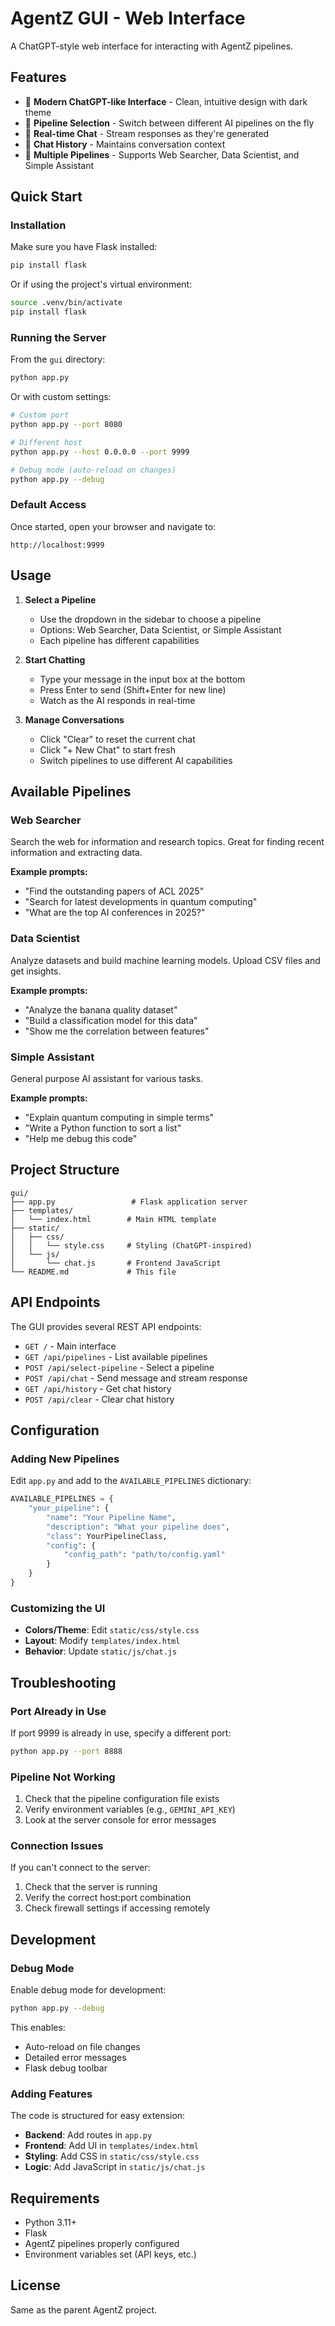 # AgentZ GUI - Web Interface

A ChatGPT-style web interface for interacting with AgentZ pipelines.

## Features

- 🎨 **Modern ChatGPT-like Interface** - Clean, intuitive design with dark theme
- 🔄 **Pipeline Selection** - Switch between different AI pipelines on the fly
- 💬 **Real-time Chat** - Stream responses as they're generated
- 📝 **Chat History** - Maintains conversation context
- 🚀 **Multiple Pipelines** - Supports Web Searcher, Data Scientist, and Simple Assistant

## Quick Start

### Installation

Make sure you have Flask installed:

```bash
pip install flask
```

Or if using the project's virtual environment:

```bash
source .venv/bin/activate
pip install flask
```

### Running the Server

From the `gui` directory:

```bash
python app.py
```

Or with custom settings:

```bash
# Custom port
python app.py --port 8080

# Different host
python app.py --host 0.0.0.0 --port 9999

# Debug mode (auto-reload on changes)
python app.py --debug
```

### Default Access

Once started, open your browser and navigate to:

```
http://localhost:9999
```

## Usage

1. **Select a Pipeline**
   - Use the dropdown in the sidebar to choose a pipeline
   - Options: Web Searcher, Data Scientist, or Simple Assistant
   - Each pipeline has different capabilities

2. **Start Chatting**
   - Type your message in the input box at the bottom
   - Press Enter to send (Shift+Enter for new line)
   - Watch as the AI responds in real-time

3. **Manage Conversations**
   - Click "Clear" to reset the current chat
   - Click "+ New Chat" to start fresh
   - Switch pipelines to use different AI capabilities

## Available Pipelines

### Web Searcher
Search the web for information and research topics. Great for finding recent information and extracting data.

**Example prompts:**
- "Find the outstanding papers of ACL 2025"
- "Search for latest developments in quantum computing"
- "What are the top AI conferences in 2025?"

### Data Scientist
Analyze datasets and build machine learning models. Upload CSV files and get insights.

**Example prompts:**
- "Analyze the banana quality dataset"
- "Build a classification model for this data"
- "Show me the correlation between features"

### Simple Assistant
General purpose AI assistant for various tasks.

**Example prompts:**
- "Explain quantum computing in simple terms"
- "Write a Python function to sort a list"
- "Help me debug this code"

## Project Structure

```
gui/
├── app.py                 # Flask application server
├── templates/
│   └── index.html        # Main HTML template
├── static/
│   ├── css/
│   │   └── style.css     # Styling (ChatGPT-inspired)
│   └── js/
│       └── chat.js       # Frontend JavaScript
└── README.md             # This file
```

## API Endpoints

The GUI provides several REST API endpoints:

- `GET /` - Main interface
- `GET /api/pipelines` - List available pipelines
- `POST /api/select-pipeline` - Select a pipeline
- `POST /api/chat` - Send message and stream response
- `GET /api/history` - Get chat history
- `POST /api/clear` - Clear chat history

## Configuration

### Adding New Pipelines

Edit `app.py` and add to the `AVAILABLE_PIPELINES` dictionary:

```python
AVAILABLE_PIPELINES = {
    "your_pipeline": {
        "name": "Your Pipeline Name",
        "description": "What your pipeline does",
        "class": YourPipelineClass,
        "config": {
            "config_path": "path/to/config.yaml"
        }
    }
}
```

### Customizing the UI

- **Colors/Theme**: Edit `static/css/style.css`
- **Layout**: Modify `templates/index.html`
- **Behavior**: Update `static/js/chat.js`

## Troubleshooting

### Port Already in Use

If port 9999 is already in use, specify a different port:

```bash
python app.py --port 8888
```

### Pipeline Not Working

1. Check that the pipeline configuration file exists
2. Verify environment variables (e.g., `GEMINI_API_KEY`)
3. Look at the server console for error messages

### Connection Issues

If you can't connect to the server:

1. Check that the server is running
2. Verify the correct host:port combination
3. Check firewall settings if accessing remotely

## Development

### Debug Mode

Enable debug mode for development:

```bash
python app.py --debug
```

This enables:
- Auto-reload on file changes
- Detailed error messages
- Flask debug toolbar

### Adding Features

The code is structured for easy extension:

- **Backend**: Add routes in `app.py`
- **Frontend**: Add UI in `templates/index.html`
- **Styling**: Add CSS in `static/css/style.css`
- **Logic**: Add JavaScript in `static/js/chat.js`

## Requirements

- Python 3.11+
- Flask
- AgentZ pipelines properly configured
- Environment variables set (API keys, etc.)

## License

Same as the parent AgentZ project.
